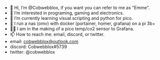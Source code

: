 - 👋 Hi, I’m @Cobwebblox, if you want you can refer to me as "Emme".
- 👀 I’m interested in programing, gaming and electronics.
- 🌱 I’m currently learning visual scripting and python for pico.
- 💾 I run a nas (omv) with docker (portainer, homer, grafana) on a pi 3b+
- 👨‍💻 I am in the making of a pico temp/co2 sensor to Grafana.
- 📫 How to reach me: email, discord, or twitter.
- email: cobwebblox@outlook.com
- discord: Cobwebblox#5739
- twitter: @cobwebblox
